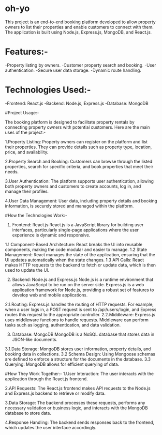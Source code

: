 # oh-yo 

This project is an end-to-end booking platform developed to allow property owners to list their properties and enable customers to connect with them. The application is built using Node.js, Express.js, MongoDB, and React.js.

# Features:-
-Property listing by owners.
-Customer property search and booking.
-User authentication.
-Secure user data storage.
-Dynamic route handling.

# Technologies Used:-
-Frontend: React.js
-Backend: Node.js, Express.js
-Database: MongoDB

#Project Usage:-

The booking platform is designed to facilitate property rentals by connecting property owners with potential customers. Here are the main uses of the project:-

1.Property Listing: Property owners can register on the platform and list their properties. They can provide details such as property type, location, price, and availability.

2.Property Search and Booking: Customers can browse through the listed properties, search for specific criteria, and book properties that meet their needs.

3.User Authentication: The platform supports user authentication, allowing both property owners and customers to create accounts, log in, and manage their profiles.

4.User Data Management: User data, including property details and booking information, is securely stored and managed within the platform.

#How the Technologies Work:-
1. Frontend: React.js
React.js is a JavaScript library for building user interfaces, particularly single-page applications where the user experience is dynamic and responsive.

1.1 Component-Based Architecture: React breaks the UI into reusable components, making the code modular and easier to manage.
1.2 State Management: React manages the state of the application, ensuring that the UI updates automatically when the state changes.
1.3 API Calls: React makes HTTP requests to the backend to fetch or update data, which is then used to update the UI.

2. Backend: Node.js and Express.js
Node.js is a runtime environment that allows JavaScript to be run on the server side.
Express.js is a web application framework for Node.js, providing a robust set of features to develop web and mobile applications.

2.1.Routing: Express.js handles the routing of HTTP requests. For example, when a user logs in, a POST request is sent to /api/users/login, and Express routes this request to the appropriate controller.
2.2.Middleware: Express.js uses middleware functions to handle requests. Middleware can perform tasks such as logging, authentication, and data validation.

3. Database: MongoDB
MongoDB is a NoSQL database that stores data in JSON-like documents. 

3.1.Data Storage: MongoDB stores user information, property details, and booking data in collections. 
3.2 Schema Design: Using Mongoose  schemas are defined to enforce a structure for the documents in the database.
3.3 Querying: MongoDB allows for efficient querying of data.

#How They Work Together:-
1.User Interaction: The user interacts with the application through the React.js frontend. 

2.API Requests: The React.js frontend makes API requests to the Node.js and Express.js backend to retrieve or modify data. 

3.Data  Storage: The backend processes these requests, performs any necessary validation or business logic, and interacts with the MongoDB database to store  data.

4.Response Handling: The backend sends responses back to the frontend, which updates the user interface accordingly.
